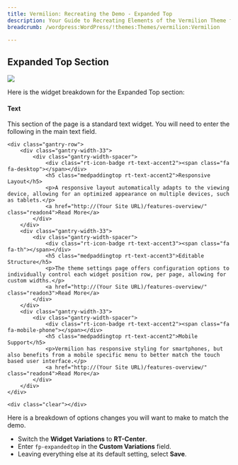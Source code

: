 ```yaml
---
title: Vermilion: Recreating the Demo - Expanded Top
description: Your Guide to Recreating Elements of the Vermilion Theme for WordPress
breadcrumb: /wordpress:WordPress/!themes:Themes/vermilion:Vermilion

---
```


Expanded Top Section
-----

![][demo]

Here is the widget breakdown for the Expanded Top section:

#### Text

This section of the page is a standard text widget. You will need to enter the following in the main text field.

~~~
<div class="gantry-row">
    <div class="gantry-width-33">
        <div class="gantry-width-spacer">
            <div class="rt-icon-badge rt-text-accent2"><span class="fa fa-desktop"></span></div>
            <h5 class="medpaddingtop rt-text-accent2">Responsive Layout</h5>
            <p>A responsive layout automatically adapts to the viewing device, allowing for an optimized appearance on multiple devices, such as tablets.</p>
            <a href="http://(Your Site URL)/features-overview/" class="readon4">Read More</a>
        </div>
    </div>
    <div class="gantry-width-33">
        <div class="gantry-width-spacer">
            <div class="rt-icon-badge rt-text-accent3"><span class="fa fa-th"></span></div>
            <h5 class="medpaddingtop rt-text-accent3">Editable Structure</h5>
            <p>The theme settings page offers configuration options to individually control each widget position row, per page, allowing for custom widths.</p>
            <a href="http://(Your Site URL)/features-overview/" class="readon3">Read More</a>
        </div>
    </div>
    <div class="gantry-width-33">
        <div class="gantry-width-spacer">
            <div class="rt-icon-badge rt-text-accent2"><span class="fa fa-mobile-phone"></span></div>
            <h5 class="medpaddingtop rt-text-accent2">Mobile Support</h5>
            <p>Vermilion has responsive styling for smartphones, but also benefits from a mobile specific menu to better match the touch based user interface.</p>
            <a href="http://(Your Site URL)/features-overview/" class="readon4">Read More</a>
        </div>
    </div>  
</div>

<div class="clear"></div>
~~~

Here is a breakdown of options changes you will want to make to match the demo.

* Switch the **Widget Variations** to **RT-Center**.
* Enter `fp-expandedtop` in the **Custom Variations** field.
* Leaving everything else at its default setting, select **Save**.

[demo]: assets/demo_6.jpeg